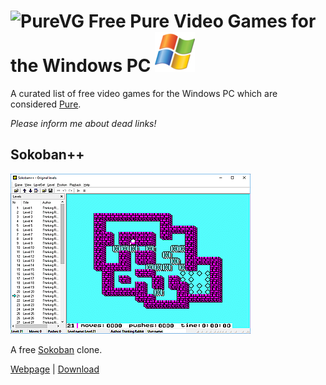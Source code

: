 # ![PureVG](https://avatars2.githubusercontent.com/u/43688709?s=64&v=4) Free Pure Video Games for the Windows PC ![WinIcon](https://github.com/PureVideoGames/free-win/raw/master/images/winicn64px.png)

A curated list of free video games for the Windows PC which are considered [Pure](https://steamcommunity.com/groups/purevideogames#announcements/detail/1698312095248060235).

_Please inform me about dead links!_

## Sokoban++

[![Sokoban++](https://github.com/PureVideoGames/free-win/raw/master/images/Sokoban%2B%2B/screenshot001_384x256.png)](https://github.com/PureVideoGames/free-win/raw/master/images/Sokoban%2B%2B/screenshot001_926x617.png)

A free [Sokoban] clone.

[Webpage](http://www.joriswit.nl/sokoban/) | [Download](http://www.joriswit.nl/sokoban/en/download.htm)


[Sokoban]: https://en.wikipedia.org/wiki/Sokoban
